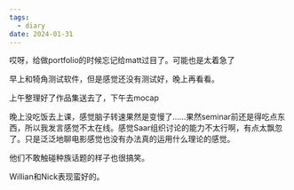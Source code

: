 ```yaml
---
tags:
  - diary
date: 2024-01-31
---
```

哎呀，给做portfolio的时候忘记给matt过目了。可能也是太着急了

早上和犄角测试软件，但是感觉还没有测试好，晚上再看看。

上午整理好了作品集送去了，下午去mocap

晚上没吃饭去上课，感觉脑子转速果然是变慢了……果然seminar前还是得吃点东西，所以我发言感觉不太在线。感觉Saar组织讨论的能力不太行啊，有点太飘忽了。只是泛泛地聊电影感觉也没有办法真的运用什么理论的感觉。

他们不敢触碰种族话题的样子也很搞笑。

Willian和Nick表现蛮好的。